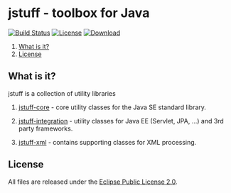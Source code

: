 # jstuff - toolbox for Java

[![Build Status](https://travis-ci.org/sebthom/jstuff.svg?branch=master)](https://travis-ci.org/sebthom/jstuff)
[![License](https://img.shields.io/badge/License-Eclipse%20Public%20License%202.0-blue.svg)](LICENSE.txt)
[![Download](https://api.bintray.com/packages/sebthom/maven/jstuff/images/download.svg)](https://bintray.com/sebthom/maven/jstuff/_latestVersion)

[comment]: # (https://img.shields.io/github/license/sebthom/jstuff.svg?label=License)

1. [What is it?](#what-is-it)
1. [License](#license)


## <a name="what-is-it"></a>What is it?

jstuff is a collection of utility libraries

1. [jstuff-core](/jstuff-core/src/main/java/net/sf/jstuff/core) - core utility classes for the Java SE standard library.

1. [jstuff-integration](/jstuff-integration/src/main/java/net/sf/jstuff/integration) - utility classes for Java EE (Servlet, JPA, ...) and 3rd party frameworks.

1. [jstuff-xml](/jstuff-xml/src/main/java/net/sf/jstuff/xml) - contains supporting classes for XML processing.


## <a name="license"></a>License

All files are released under the [Eclipse Public License 2.0](LICENSE.txt).

